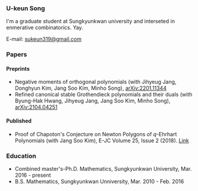 ### U-keun Song
I'm a graduate student at Sungkyunkwan university and interseted in enmerative combinatorics.
Yay.

E-mail: sukeun319@gmail.com
### Papers
#### Preprints
- Negative moments of orthogonal polynomials (with Jihyeug Jang, Donghyun Kim, Jang Soo Kim, Minho Song), [arXiv:2201.11344](https://arxiv.org/abs/2201.11344)
- Refined canonical stable Grothendieck polynomials and their duals (with Byung-Hak Hwang, Jihyeug Jang, Jang Soo Kim, Minho Song), [arXiv:2104.04251](https://arxiv.org/abs/2104.04251)

#### Published
- Proof of Chapoton's Conjecture on Newton Polygons of $q$-Ehrhart Polynomials (with Jang Soo Kim), E-JC Volume 25, Issue 2 (2018). [Link](https://www.combinatorics.org/ojs/index.php/eljc/article/view/v25i2p51)
### Education
- Combined master's-Ph.D. Mathematics, Sungkyunkwan University, Mar. 2016 - present
- B.S. Mathematics, Sungkyunkwan Unniversity, Mar. 2010 - Feb. 2016
